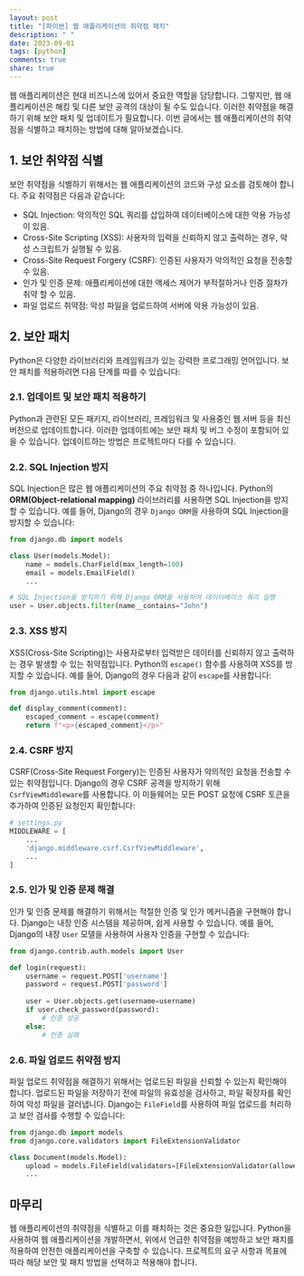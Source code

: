 ```yaml
---
layout: post
title: "[파이썬] 웹 애플리케이션의 취약점 패치"
description: " "
date: 2023-09-01
tags: [python]
comments: true
share: true
---
```


웹 애플리케이션은 현대 비즈니스에 있어서 중요한 역할을 담당합니다. 그렇지만, 웹 애플리케이션은 해킹 및 다른 보안 공격의 대상이 될 수도 있습니다. 이러한 취약점을 해결하기 위해 보안 패치 및 업데이트가 필요합니다. 이번 글에서는 웹 애플리케이션의 취약점을 식별하고 패치하는 방법에 대해 알아보겠습니다.

## 1. 보안 취약점 식별

보안 취약점을 식별하기 위해서는 웹 애플리케이션의 코드와 구성 요소를 검토해야 합니다. 주요 취약점은 다음과 같습니다:

- SQL Injection: 악의적인 SQL 쿼리를 삽입하여 데이터베이스에 대한 악용 가능성이 있음.
- Cross-Site Scripting (XSS): 사용자의 입력을 신뢰하지 않고 출력하는 경우, 악성 스크립트가 실행될 수 있음.
- Cross-Site Request Forgery (CSRF): 인증된 사용자가 악의적인 요청을 전송할 수 있음.
- 인가 및 인증 문제: 애플리케이션에 대한 액세스 제어가 부적절하거나 인증 절차가 취약 할 수 있음.
- 파일 업로드 취약점: 악성 파일을 업로드하여 서버에 악용 가능성이 있음.

## 2. 보안 패치

Python은 다양한 라이브러리와 프레임워크가 있는 강력한 프로그래밍 언어입니다. 보안 패치를 적용하려면 다음 단계를 따를 수 있습니다:

### 2.1. 업데이트 및 보안 패치 적용하기

Python과 관련된 모든 패키지, 라이브러리, 프레임워크 및 사용중인 웹 서버 등을 최신 버전으로 업데이트합니다. 이러한 업데이트에는 보안 패치 및 버그 수정이 포함되어 있을 수 있습니다. 업데이트하는 방법은 프로젝트마다 다를 수 있습니다.

### 2.2. SQL Injection 방지

SQL Injection은 많은 웹 애플리케이션의 주요 취약점 중 하나입니다. Python의 **ORM(Object-relational mapping)** 라이브러리를 사용하면 SQL Injection을 방지할 수 있습니다. 예를 들어, Django의 경우 `Django ORM`을 사용하여 SQL Injection을 방지할 수 있습니다:

```python
from django.db import models

class User(models.Model):
    name = models.CharField(max_length=100)
    email = models.EmailField()
    ...

# SQL Injection을 방지하기 위해 Django ORM을 사용하여 데이터베이스 쿼리 실행
user = User.objects.filter(name__contains="John")
```

### 2.3. XSS 방지

XSS(Cross-Site Scripting)는 사용자로부터 입력받은 데이터를 신뢰하지 않고 출력하는 경우 발생할 수 있는 취약점입니다. Python의 `escape()` 함수를 사용하여 XSS를 방지할 수 있습니다. 예를 들어, Django의 경우 다음과 같이 `escape`를 사용합니다:

```python
from django.utils.html import escape

def display_comment(comment):
    escaped_comment = escape(comment)
    return f"<p>{escaped_comment}</p>"
```

### 2.4. CSRF 방지

CSRF(Cross-Site Request Forgery)는 인증된 사용자가 악의적인 요청을 전송할 수 있는 취약점입니다. Django의 경우 CSRF 공격을 방지하기 위해 `CsrfViewMiddleware`를 사용합니다. 이 미들웨어는 모든 POST 요청에 CSRF 토큰을 추가하여 인증된 요청인지 확인합니다:

```python
# settings.py
MIDDLEWARE = [
    ...
    'django.middleware.csrf.CsrfViewMiddleware',
    ...
]
```

### 2.5. 인가 및 인증 문제 해결

인가 및 인증 문제를 해결하기 위해서는 적절한 인증 및 인가 메커니즘을 구현해야 합니다. Django는 내장 인증 시스템을 제공하며, 쉽게 사용할 수 있습니다. 예를 들어, Django의 내장 `User` 모델을 사용하여 사용자 인증을 구현할 수 있습니다:

```python
from django.contrib.auth.models import User

def login(request):
    username = request.POST['username']
    password = request.POST['password']
    
    user = User.objects.get(username=username)
    if user.check_password(password):
        # 인증 성공
    else:
        # 인증 실패
```

### 2.6. 파일 업로드 취약점 방지

파일 업로드 취약점을 해결하기 위해서는 업로드된 파일을 신뢰할 수 있는지 확인해야 합니다. 업로드된 파일을 저장하기 전에 파일의 유효성을 검사하고, 파일 확장자를 확인하여 악성 파일을 걸러냅니다. Django는 `FileField`를 사용하여 파일 업로드를 처리하고 보안 검사를 수행할 수 있습니다:

```python
from django.db import models
from django.core.validators import FileExtensionValidator

class Document(models.Model):
    upload = models.FileField(validators=[FileExtensionValidator(allowed_extensions=['pdf', 'doc', 'docx'])])
    ...
```

## 마무리

웹 애플리케이션의 취약점을 식별하고 이를 패치하는 것은 중요한 일입니다. Python을 사용하여 웹 애플리케이션을 개발하면서, 위에서 언급한 취약점을 예방하고 보안 패치를 적용하여 안전한 애플리케이션을 구축할 수 있습니다. 프로젝트의 요구 사항과 목표에 따라 해당 보안 및 패치 방법을 선택하고 적용해야 합니다.